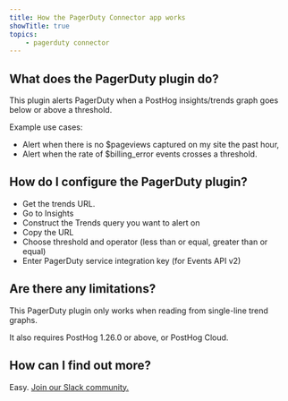 ```yaml
---
title: How the PagerDuty Connector app works
showTitle: true
topics:
    - pagerduty connector
---
```


## What does the PagerDuty plugin do?

This plugin alerts PagerDuty when a PostHog insights/trends graph goes below or above a threshold.

Example use cases:
- Alert when there is no $pageviews captured on my site the past hour,
- Alert when the rate of $billing_error events crosses a threshold.

## How do I configure the PagerDuty plugin?

- Get the trends URL.
- Go to Insights
- Construct the Trends query you want to alert on
- Copy the URL
- Choose threshold and operator (less than or equal, greater than or equal)
- Enter PagerDuty service integration key (for Events API v2)

## Are there any limitations?

This PagerDuty plugin only works when reading from single-line trend graphs.

It also requires PostHog 1.26.0 or above, or PostHog Cloud.

## How can I find out more?

Easy. [Join our Slack community.](/slack)

